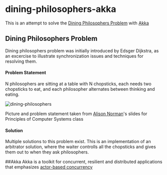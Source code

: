 # dining-philosophers-akka
This is an attempt to solve the [Dining Philosophers Problem](https://en.wikipedia.org/wiki/Dining_philosophers_problem) with [Akka](http://akka.io)
## Dining Philosophers Problem
Dining philosophers problem was initially introduced by Edsger Dijkstra, as an excercise to illustrate synchronization issues and techniques for resolving them.

#### Problem Statement
N philosophers are sitting at a table with N chopsticks, each needs two chopsticks to eat, and each philosopher alternates between thinking and eating.

![dining-philosophers](https://cloud.githubusercontent.com/assets/5924452/11609692/bf6e310c-9b9e-11e5-97a7-972e094178ae.png)

Picture and problem statement taken from [Alison Norman](http://www.cs.utexas.edu/~ans)'s slides for Principles of Computer Systems class

#### Solution
Multiple solutions to this problem exist.
This is an implementation of an arbitrator solution, where the waiter controlls all the chopsticks and gives them out to when they ask philosophers.

##Akka
Akka is a toolkit for concurrent, resilient and distributed applications that emphasizes [actor-based concurrency](https://en.wikipedia.org/wiki/Actor_model)

